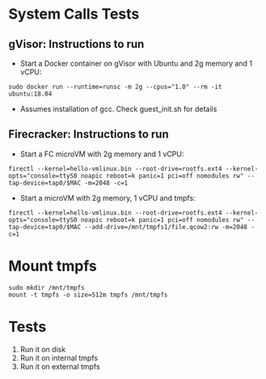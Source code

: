# System Calls Tests

## gVisor: Instructions to run

* Start a Docker container on gVisor with Ubuntu and 2g memory and 1 vCPU:
```
sudo docker run --runtime=runsc -m 2g --cpus="1.0" --rm -it ubuntu:18.04
```

* Assumes installation of gcc. Check guest_init.sh for details


## Firecracker: Instructions to run

* Start a FC microVM with 2g memory and 1 vCPU:
```
firectl --kernel=hello-vmlinux.bin --root-drive=rootfs.ext4 --kernel-opts="console=ttyS0 noapic reboot=k panic=1 pci=off nomodules rw" --tap-device=tap0/$MAC -m=2048 -c=1
```

* Start a microVM with 2g memory, 1 vCPU and tmpfs:
```
firectl --kernel=hello-vmlinux.bin --root-drive=rootfs.ext4 --kernel-opts="console=ttyS0 noapic reboot=k panic=1 pci=off nomodules rw" --tap-device=tap0/$MAC --add-drive=/mnt/tmpfs1/file.qcow2:rw -m=2048 -c=1
```

# Mount tmpfs
```
sudo mkdir /mnt/tmpfs
mount -t tmpfs -o size=512m tmpfs /mnt/tmpfs
```

# Tests
1. Run it on disk
2. Run it on internal tmpfs
3. Run it on external tmpfs
